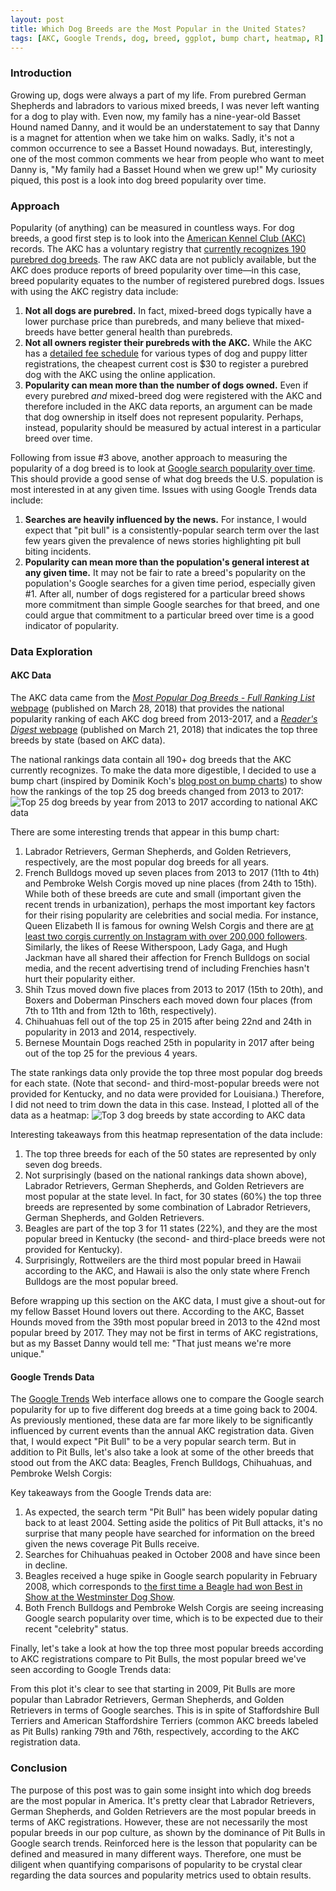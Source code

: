 ```yaml
---
layout: post
title: Which Dog Breeds are the Most Popular in the United States?
tags: [AKC, Google Trends, dog, breed, ggplot, bump chart, heatmap, R]
---
```


### Introduction
Growing up, dogs were always a part of my life.  From purebred German Shepherds and labradors to various mixed breeds, I was never left wanting for a dog to play with.  Even now, my family has a nine-year-old Basset Hound named Danny, and it would be an understatement to say that Danny is a magnet for attention when we take him on walks.  Sadly, it's not a common occurrence to see a Basset Hound nowadays.  But, interestingly, one of the most common comments we hear from people who want to meet Danny is, "My family had a Basset Hound when we grew up!"  My curiosity piqued, this post is a look into dog breed popularity over time.

### Approach
Popularity (of anything) can be measured in countless ways.  For dog breeds, a good first step is to look into the [American Kennel Club (AKC)](https://www.akc.org/) records.  The AKC has a voluntary registry that [currently recognizes 190 purebred dog breeds](https://www.akc.org/press-center/articles/breeds-by-year-recognized/).  The raw AKC data are not publicly available, but the AKC does produce reports of breed popularity over time—in this case, breed popularity equates to the number of registered purebred dogs.  Issues with using the AKC registry data include:
1. **Not all dogs are purebred.**  In fact, mixed-breed dogs typically have a lower purchase price than purebreds, and many believe that mixed-breeds have better general health than purebreds.
2. **Not all owners register their purebreds with the AKC.**  While the AKC has a [detailed fee schedule](https://www.akc.org/register/information/fee-schedule/) for various types of dog and puppy litter registrations, the cheapest current cost is $30 to register a purebred dog with the AKC using the online application.
3. **Popularity can mean more than the number of dogs owned.**  Even if every purebred _and_ mixed-breed dog were registered with the AKC and therefore included in the AKC data reports, an argument can be made that dog ownership in itself does not represent popularity.  Perhaps, instead, popularity should be measured by actual interest in a particular breed over time.

Following from issue #3 above, another approach to measuring the popularity of a dog breed is to look at [Google search popularity over time](https://trends.google.com/trends/?geo=US).  This should provide a good sense of what dog breeds the U.S. population is most interested in at any given time.  Issues with using Google Trends data include:
1. **Searches are heavily influenced by the news.** For instance, I would expect that "pit bull" is a consistently-popular search term over the last few years given the prevalence of news stories highlighting pit bull biting incidents.
2. **Popularity can mean more than the population's general interest at any given time.** It may not be fair to rate a breed's popularity on the population's Google searches for a given time period, especially given #1.  After all, number of dogs registered for a particular breed shows more commitment than simple Google searches for that breed, and one could argue that commitment to a particular breed over time is a good indicator of popularity.

### Data Exploration
#### AKC Data
The AKC data came from the [_Most Popular Dog Breeds - Full Ranking List_ webpage](https://www.akc.org/expert-advice/news/most-popular-dog-breeds-full-ranking-list/) (published on March 28, 2018) that provides the national popularity ranking of each AKC dog breed from 2013-2017, and a [_Reader's Digest_ webpage](https://www.rd.com/culture/most-popular-dog-breeds-in-every-state/) (published on March 21, 2018) that indicates the top three breeds by state (based on AKC data).

The national rankings data contain all 190+ dog breeds that the AKC currently recognizes.  To make the data more digestible, I decided to use a bump chart (inspired by Dominik Koch's [blog post on bump charts](https://dominikkoch.github.io/Bump-Chart/)) to show how the rankings of the top 25 dog breeds changed from 2013 to 2017:
![Top 25 dog breeds by year from 2013 to 2017 according to national AKC data]({{http://rahosbach.github.io}}/img/dog_breed_popularity/National_Rank_Top25.png)

There are some interesting trends that appear in this bump chart:
1. Labrador Retrievers, German Shepherds, and Golden Retrievers, respectively, are the most popular dog breeds for all years.
2. French Bulldogs moved up seven places from 2013 to 2017 (11th to 4th) and Pembroke Welsh Corgis moved up nine places (from 24th to 15th).  While both of these breeds are cute and small (important given the recent trends in urbanization), perhaps the most important key factors for their rising popularity are celebrities and social media.  For instance, Queen Elizabeth II is famous for owning Welsh Corgis and there are [at least two corgis currently on Instagram with over 200,000 followers](https://www.thedailybeast.com/the-secrets-of-instagrams-most-famous-dogs).  Similarly, the likes of Reese Witherspoon, Lady Gaga, and Hugh Jackman have all shared their affection for French Bulldogs on social media, and the recent advertising trend of including Frenchies hasn't hurt their popularity either. 
3. Shih Tzus moved down five places from 2013 to 2017 (15th to 20th), and Boxers and Doberman Pinschers each moved down four places (from 7th to 11th and from 12th to 16th, respectively).
4. Chihuahuas fell out of the top 25 in 2015 after being 22nd and 24th in popularity in 2013 and 2014, respectively.
5. Bernese Mountain Dogs reached 25th in popularity in 2017 after being out of the top 25 for the previous 4 years.

The state rankings data only provide the top three most popular dog breeds for each state.  (Note that second- and third-most-popular breeds were not provided for Kentucky, and no data were provided for Louisiana.)  Therefore, I did not need to trim down the data in this case.  Instead, I plotted all of the data as a heatmap:
![Top 3 dog breeds by state according to AKC data]({{http://rahosbach.github.io}}/img/dog_breed_popularity/State_Rank.png)

Interesting takeaways from this heatmap representation of the data include:
1. The top three breeds for each of the 50 states are represented by only seven dog breeds.
2. Not surprisingly (based on the national rankings data shown above), Labrador Retrievers, German Shepherds, and Golden Retrievers are most popular at the state level.  In fact, for 30 states (60%) the top three breeds are represented by some combination of Labrador Retrievers, German Shepherds, and Golden Retrievers.
3. Beagles are part of the top 3 for 11 states (22%), and they are the most popular breed in Kentucky (the second- and third-place breeds were not provided for Kentucky).
4. Surprisingly, Rottweilers are the third most popular breed in Hawaii according to the AKC, and Hawaii is also the only state where French Bulldogs are the most popular breed.

Before wrapping up this section on the AKC data, I must give a shout-out for my fellow Basset Hound lovers out there.  According to the AKC, Basset Hounds moved from the 39th most popular breed in 2013 to the 42nd most popular breed by 2017.  They may not be first in terms of AKC registrations, but as my Basset Danny would tell me: "That just means we're more unique."

#### Google Trends Data
The [Google Trends](https://trends.google.com/trends/?geo=US) Web interface allows one to compare the Google search popularity for up to five different dog breeds at a time going back to 2004.  As previously mentioned, these data are far more likely to be significantly influenced by current events than the annual AKC registration data.  Given that, I would expect "Pit Bull" to be a very popular search term.  But in addition to Pit Bulls, let's also take a look at some of the other breeds that stood out from the AKC data: Beagles, French Bulldogs, Chihuahuas, and Pembroke Welsh Corgis:

<script type="text/javascript" src="https://ssl.gstatic.com/trends_nrtr/1435_RC11/embed_loader.js"></script> <script type="text/javascript"> trends.embed.renderExploreWidget("TIMESERIES", {"comparisonItem":[{"keyword":"/m/0h5xg","geo":"US","time":"2004-01-01 2018-05-30"},{"keyword":"/m/01dj7","geo":"US","time":"2004-01-01 2018-05-30"},{"keyword":"/m/038wt3","geo":"US","time":"2004-01-01 2018-05-30"},{"keyword":"/m/0khhs","geo":"US","time":"2004-01-01 2018-05-30"},{"keyword":"/m/02kh2h","geo":"US","time":"2004-01-01 2018-05-30"}],"category":0,"property":""}, {"exploreQuery":"date=all&geo=US&q=%2Fm%2F0h5xg,%2Fm%2F01dj7,%2Fm%2F038wt3,%2Fm%2F0khhs,%2Fm%2F02kh2h","guestPath":"https://trends.google.com:443/trends/embed/"}); </script>

Key takeaways from the Google Trends data are:
1. As expected, the search term "Pit Bull" has been widely popular dating back to at least 2004.  Setting aside the politics of Pit Bull attacks, it's no surprise that many people have searched for information on the breed given the news coverage Pit Bulls receive.
2. Searches for Chihuahuas peaked in October 2008 and have since been in decline.
3. Beagles received a huge spike in Google search popularity in February 2008, which corresponds to [the first time a Beagle had won Best in Show at the Westminster Dog Show](http://www.stltoday.com/lifestyles/pets/look-back-uno-the-belleville-beagle-becomes-the-top-dog/collection_78e46775-1ddf-503a-a740-b489fbdf2008.html).
4. Both French Bulldogs and Pembroke Welsh Corgis are seeing increasing Google search popularity over time, which is to be expected due to their recent "celebrity" status.

Finally, let's take a look at how the top three most popular breeds according to AKC registrations compare to Pit Bulls, the most popular breed we've seen according to Google Trends data:

<script type="text/javascript" src="https://ssl.gstatic.com/trends_nrtr/1435_RC11/embed_loader.js"></script> <script type="text/javascript"> trends.embed.renderExploreWidget("TIMESERIES", {"comparisonItem":[{"keyword":"/m/0h5xg","geo":"US","time":"2004-01-01 2018-05-30"},{"keyword":"/m/0km3f","geo":"US","time":"2004-01-01 2018-05-30"},{"keyword":"/m/0km5c","geo":"US","time":"2004-01-01 2018-05-30"},{"keyword":"/m/01t032","geo":"US","time":"2004-01-01 2018-05-30"}],"category":0,"property":""}, {"exploreQuery":"date=all&geo=US&q=%2Fm%2F0h5xg,%2Fm%2F0km3f,%2Fm%2F0km5c,%2Fm%2F01t032","guestPath":"https://trends.google.com:443/trends/embed/"}); </script>

From this plot it's clear to see that starting in 2009, Pit Bulls are more popular than Labrador Retrievers, German Shepherds, and Golden Retrievers in terms of Google searches.  This is in spite of Staffordshire Bull Terriers and American Staffordshire Terriers (common AKC breeds labeled as Pit Bulls) ranking 79th and 76th, respectively, according to the AKC registration data.

### Conclusion
The purpose of this post was to gain some insight into which dog breeds are the most popular in America.  It's pretty clear that Labrador Retrievers, German Shepherds, and Golden Retrievers are the most popular breeds in terms of AKC registrations.  However, these are not necessarily the most popular breeds in our pop culture, as shown by the dominance of Pit Bulls in Google search trends.  Reinforced here is the lesson that popularity can be defined and measured in many different ways.  Therefore, one must be diligent when quantifying comparisons of popularity to be crystal clear regarding the data sources and popularity metrics used to obtain results.

